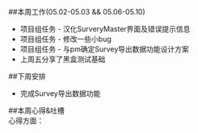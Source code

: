 ##本周工作(05.02-05.03 && 05.06-05.10)
- 项目组任务 - 汉化SurveryMaster界面及错误提示信息
- 项目组任务 - 修改一些小bug
- 项目组任务 - 与pm确定Survey导出数据功能设计方案
- 上周五分享了黑盒测试基础

##下周安排
- 完成Survey导出数据功能

##本周心得&吐槽    
心得方面：
